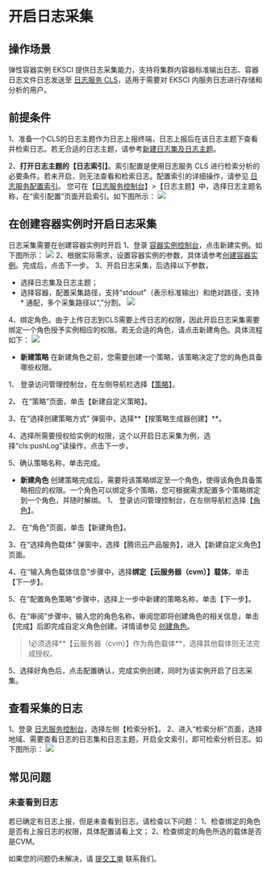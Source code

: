 # 开启日志采集
## 操作场景
弹性容器实例 EKSCI 提供日志采集能力，支持将集群内容器标准输出日志、容器日志文件日志发送至 [日志服务 CLS](https://cloud.tencent.com/product/cls)，适用于需要对 EKSCI 内服务日志进行存储和分析的用户。

## 前提条件
1、准备一个CLS的日志主题作为日志上报终端，日志上报后在该日志主题下查看并检索日志。若无合适的日志主题，请参考[新建日志集及日志主题](https://cloud.tencent.com/document/product/614/34340#3.-.E5.88.9B.E5.BB.BA.E6.97.A5.E5.BF.97.E9.9B.86.E5.92.8C.E6.97.A5.E5.BF.97.E4.B8.BB.E9.A2.98)。

2、**打开日志主题的【日志索引】**。索引配置是使用日志服务 CLS 进行检索分析的必要条件。若未开启，则无法查看和检索日志。配置索引的详细操作，请参见 [日志服务配置索引](https://cloud.tencent.com/document/product/614/50922)。 
您可在【[日志服务控制台](https://console.cloud.tencent.com/cls/topic?region=ap-guangzhou)】>【日志主题】中，选择日志主题名称，在“索引配置”页面开启索引。如下图所示： ![](https://main.qcloudimg.com/raw/ad0ec6edc772202eaa9305100347a09b.png)


## 在创建容器实例时开启日志采集
日志采集需要在创建容器实例时开启
1、登录 [容器实例控制台]()，点击新建实例。如下图所示：
![](https://main.qcloudimg.com/raw/5ac5d1e3d5e6beffc428bcb58fa18e78.png)
2、根据实际需求，设置容器实例的参数，具体请参考[创建容器实例](https://cloud-doc.isd.com/document/product/457/57341#step2)。完成后，点击下一步。
3、开启日志采集，后选择以下参数，
- 选择日志集及日志主题；
- 选择容器，配置采集路径，支持“stdout”（表示标准输出）和绝对路径，支持 * 通配，多个采集路径以“,”分割。
![](https://main.qcloudimg.com/raw/b0a972651e70657555057da1f870e8e9.png)

4、绑定角色。由于上传日志到CLS需要上传日志的权限，因此开启日志采集需要绑定一个角色授予实例相应的权限。若无合适的角色，请点击新建角色。具体流程如下：
![](https://main.qcloudimg.com/raw/aa5a017288262c551d6672a8241093fa.png)

- **新建策略**
在新建角色之前，您需要创建一个策略，该策略决定了您的角色具备哪些权限。

1、 登录访问管理控制台，在左侧导航栏选择【[策略](https://console.cloud.tencent.com/cam/role)】。

2、 在“策略”页面，单击【新建自定义策略】。

3、在“选择创建策略方式” 弹窗中，选择**【按策略生成器创建】**。

4、选择所需要授权给实例的权限，这个以开启日志采集为例，选择“cls:pushLog”读操作，点击下一步。

5、确认策略名称，单击完成。

- **新建角色**
创建策略完成后，需要将该策略绑定至一个角色，使得该角色具备策略相应的权限。一个角色可以绑定多个策略，您可根据需求配置多个策略绑定到一个角色，并随时解绑。
1、 登录访问管理控制台，在左侧导航栏选择【[角色](https://console.cloud.tencent.com/cam/role)】。

2、 在“角色”页面，单击【新建角色】。

3、在“选择角色载体” 弹窗中，选择【腾讯云产品服务】，进入【新建自定义角色】页面。

4、在“输入角色载体信息”步骤中，选择**绑定【云服务器（cvm）】载体**，单击【下一步】。

5、在“配置角色策略”步骤中，选择上一步中新建的策略名称，单击【下一步】。

6、在“审阅”步骤中，输入您的角色名称，审阅您即将创建角色的相关信息，单击【完成】后即完成自定义角色创建。详情请参见 [创建角色](https://cloud.tencent.com/document/product/598/19381)。
  >!必须选择**【云服务器（cvm）】作为角色载体**，选择其他载体则无法完成授权。

5、选择好角色后，点击配置确认，完成实例创建，同时为该实例开启了日志采集。

## 查看采集的日志
1、登录 [日志服务控制台](https://console.cloud.tencent.com/cls/overview?region=ap-guangzhou)，选择左侧【检索分析】。
2、进入“检索分析”页面，选择地域、需要查看日志的日志集和日志主题，开启全文索引，即可检索分析日志。如下图所示：
![](https://main.qcloudimg.com/raw/389f8fcc174e7ffc651b8f488b3691fc.png)

## 常见问题
### 未查看到日志
若已确定有日志上报，但是未查看到日志，请检查以下问题：
1、检查绑定的角色是否有上报日志的权限，具体配置请看上文；
2、检查绑定的角色所选的载体是否是CVM。

如果您的问题仍未解决，请 [提交工单](https://console.cloud.tencent.com/workorder/category?level1_id=6&level2_id=350&source=0&data_title=%E5%AE%B9%E5%99%A8%E6%9C%8D%E5%8A%A1TKE&step=1) 联系我们。
